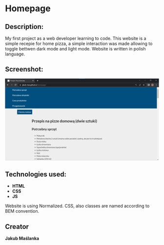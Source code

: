 
# Homepage

## Description:

My first project as a web developer learning to code. This website is a simple recepie for home pizza, a simple interaction was made allowing to toggle bettwen dark mode and light mode. Website is written in polish language.

## Screenshot:

<p align="center">
    <img src="/images/preview.gif" alt="preview">
</p>

## Technologies used:

- **HTML**
- **CSS**
- **JS**

<p>
Website is using Normalized. CSS, also classes are named according to BEM convention.
</p>

## Creator

**Jakub Maślanka**
